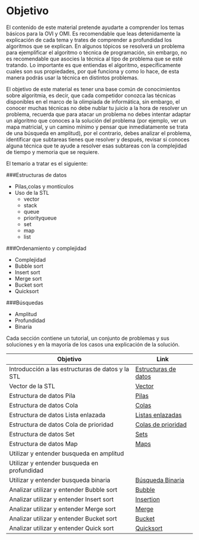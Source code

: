 ﻿Objetivo
===================
El contenido de este material pretende ayudarte a comprender los temas básicos para la OVI y OMI. Es recomendable que leas detenidamente la explicación de cada tema y trates de comprender a profundidad los algoritmos que se explican. En algunos tópicos se resolverá un problema para ejemplificar el algoritmo o técnica de programación, sin embargo, no es recomendable que asocies la técnica al tipo de problema que se esté tratando. Lo importante es que entiendas el algoritmo, específicamente cuales son sus propiedades, por qué funciona y como lo hace, de esta manera podrás usar la técnica en distintos problemas. 

El objetivo de este material es tener una base común de conocimientos sobre algoritmia, es decir, que cada competidor conozca las técnicas disponibles en el marco de la olimpiada de informática, sin embargo, el conocer muchas técnicas no debe nublar tu juicio a la hora de resolver un problema, recuerda que para atacar un problema no debes intentar adaptar un algoritmo que conoces a la solución del problema (por ejemplo, ver un mapa matricial, y un camino mínimo y pensar que inmediatamente se trata de una búsqueda en amplitud), por el contrario, debes analizar el problema, identificar que subtareas tienes que resolver y después, revisar si conoces alguna técnica que te ayude a resolver esas subtareas con la complejidad de tiempo y memoria que se requiere.

El temario a tratar es el siguiente:

###Estructuras de datos

 * Pilas,colas y montículos
 * Uso de la STL
	* vector
 	* stack
	* queue
	* priorityqueue
	* set
	* map
	* list 

###Ordenamiento y complejidad
 * Complejidad
 * Bubble sort
 * Insert sort
 * Merge sort
 * Bucket sort
 * Quicksort


###Búsquedas
 * Amplitud
 * Profundidad
 * Binaria


Cada sección contiene un tutorial, un conjunto de problemas y sus soluciones y en la mayoría de los casos una explicación de la
solución. 

Objetivo| Link
--------|--------
Introducción a las estructuras de datos y la STL     |    [  Estructuras de datos      ](https://omegaup.com/arena/problem/Introduccion-a-las-estructuras-d/#problems)
Vector de la STL  |    [   Vector    ](https://omegaup.com/arena/problem/Vector/#problems)
Estructura de datos Pila    |    [   Pilas    ](https://omegaup.com/arena/problem/Explicar-el-concepto-de-Pilas-y-#problems)
Estructura de datos Cola    |    [   Colas    ](https://omegaup.com/arena/problem/Cola/#problems)
Estructura de datos Lista enlazada    |    [   Listas enlazadas    ](https://)
Estructura de datos Cola de prioridad    |    [   Colas de prioridad   ](https://omegaup.com/arena/problem/Cola-de-prioridad/#problems)
Estructura de datos Set    |    [   Sets    ](https://)
Estructura de datos Map    |    [   Maps    ](https://omegaup.com/arena/problem/Map/#problems)
Utilizar y entender busqueda en amplitud     |    [       ](https://)
Utilizar  y entender busqueda en profundidad    |    [        ](https://)
Utilizar y entender busqueda binaria    |    [    Búsqueda Binaria   ](https://omegaup.com/arena/problem/Busqueda-Binaria-Material-COVI/#problems)
Analizar utilizar y entender Bubble sort     |    [    Bubble    ](https://)
Analizar utilizar y entender Insert sort     |    [    Insertion    ](https://)
Analizar utilizar y entender Merge sort     |    [    Merge    ](https://)
Analizar utilizar  y entender Bucket sort    |    [    Bucket    ](https://)
Analizar utilizar y entender Quick sort    |    [    Quicksort    ](https://)

